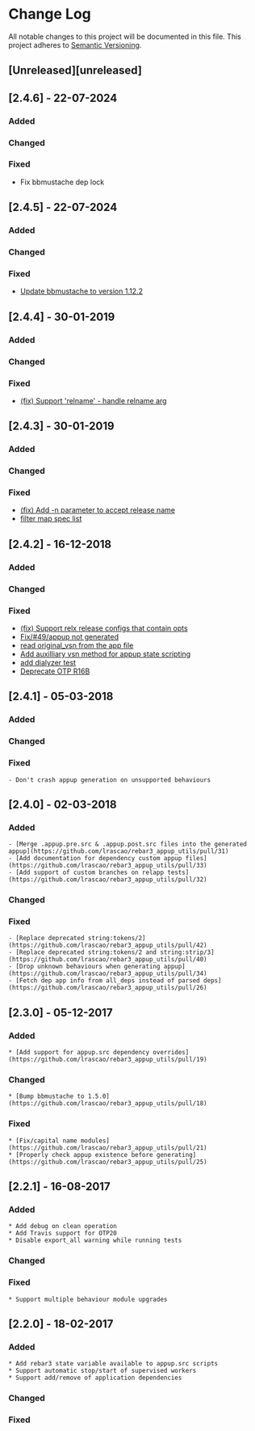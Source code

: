 # Change Log
All notable changes to this project will be documented in this file.
This project adheres to [Semantic Versioning](http://semver.org/).

## [Unreleased][unreleased]

## [2.4.6] - 22-07-2024
### Added
### Changed
### Fixed
- Fix bbmustache dep lock

## [2.4.5] - 22-07-2024
### Added
### Changed
### Fixed
- [Update bbmustache to version 1.12.2](https://github.com/lrascao/rebar3_appup_plugin/pull/72)

## [2.4.4] - 30-01-2019
### Added
### Changed
### Fixed
- [(fix) Support 'relname' - handle relname arg](https://github.com/lrascao/rebar3_appup_utils/pull/59)

## [2.4.3] - 30-01-2019
### Added
### Changed
### Fixed
- [(fix) Add -n parameter to accept release name](https://github.com/lrascao/rebar3_appup_utils/pull/58)
- [filter map spec list](https://github.com/lrascao/rebar3_appup_utils/pull/56)

## [2.4.2] - 16-12-2018
### Added
### Changed
### Fixed
- [(fix) Support relx release configs that contain opts](https://github.com/lrascao/rebar3_appup_utils/pull/53)
- [Fix/#49/appup not generated](https://github.com/lrascao/rebar3_appup_utils/pull/52)
- [read original_vsn from the app file](https://github.com/lrascao/rebar3_appup_utils/pull/36)
- [Add auxilliary vsn method for appup state scripting](https://github.com/lrascao/rebar3_appup_utils/pull/50)
- [add dialyzer test](https://github.com/lrascao/rebar3_appup_utils/pull/48)
- [Deprecate OTP R16B](https://github.com/lrascao/rebar3_appup_utils/pull/46)

## [2.4.1] - 05-03-2018
### Added
### Changed
### Fixed
    - Don't crash appup generation on unsupported behaviours

## [2.4.0] - 02-03-2018
### Added
    - [Merge .appup.pre.src & .appup.post.src files into the generated appup](https://github.com/lrascao/rebar3_appup_utils/pull/31)
    - [Add documentation for dependency custom appup files](https://github.com/lrascao/rebar3_appup_utils/pull/33)
    - [Add support of custom branches on relapp tests](https://github.com/lrascao/rebar3_appup_utils/pull/32)
### Changed
### Fixed
    - [Replace deprecated string:tokens/2](https://github.com/lrascao/rebar3_appup_utils/pull/42)
    - [Replace deprecated string:tokens/2 and string:strip/3](https://github.com/lrascao/rebar3_appup_utils/pull/40)
    - [Drop unknown behaviours when generating appup](https://github.com/lrascao/rebar3_appup_utils/pull/34)
    - [Fetch dep app info from all_deps instead of parsed deps](https://github.com/lrascao/rebar3_appup_utils/pull/26)

## [2.3.0] - 05-12-2017
### Added
    * [Add support for appup.src dependency overrides](https://github.com/lrascao/rebar3_appup_utils/pull/19)
### Changed
    * [Bump bbmustache to 1.5.0](https://github.com/lrascao/rebar3_appup_utils/pull/18)
### Fixed
    * [Fix/capital name modules](https://github.com/lrascao/rebar3_appup_utils/pull/21)
    * [Properly check appup existence before generating](https://github.com/lrascao/rebar3_appup_utils/pull/25)

## [2.2.1] - 16-08-2017
### Added
    * Add debug on clean operation
    * Add Travis support for OTP20
    * Disable export_all warning while running tests
### Changed
### Fixed
    * Support multiple behaviour module upgrades

## [2.2.0] - 18-02-2017
### Added
    * Add rebar3 state variable available to appup.src scripts
    * Support automatic stop/start of supervised workers
    * Support add/remove of application dependencies
### Changed
### Fixed

